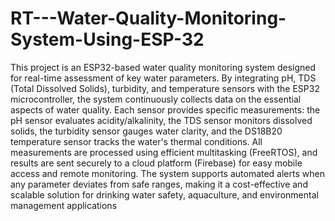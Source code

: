# RT---Water-Quality-Monitoring-System-Using-ESP-32
This project is an ESP32-based water quality monitoring system designed for real-time assessment of key water parameters. By integrating pH, TDS (Total Dissolved Solids), turbidity, and temperature sensors with the ESP32 microcontroller, the system continuously collects data on the essential aspects of water quality. Each sensor provides specific measurements: the pH sensor evaluates acidity/alkalinity, the TDS sensor monitors dissolved solids, the turbidity sensor gauges water clarity, and the DS18B20 temperature sensor tracks the water's thermal conditions. All measurements are processed using efficient multitasking (FreeRTOS), and results are sent securely to a cloud platform (Firebase) for easy mobile access and remote monitoring. The system supports automated alerts when any parameter deviates from safe ranges, making it a cost-effective and scalable solution for drinking water safety, aquaculture, and environmental management applications
